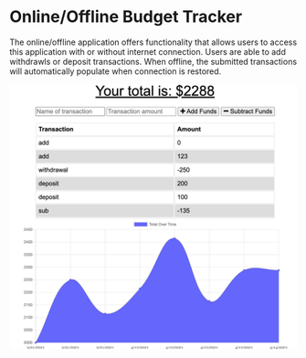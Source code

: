 # Online/Offline Budget Tracker

The online/offline application offers functionality that allows users to access this application with or without internet connection. Users are able to add withdrawls or deposit transactions. When offline, the submitted transactions will automatically populate when connection is restored.

![](assets/Untitled.png)

